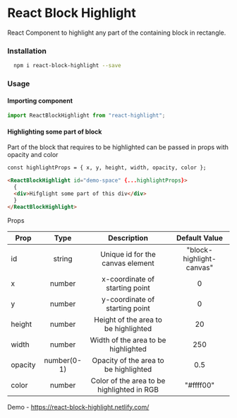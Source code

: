 # React Block Highlight

React Component to highlight any part of the containing block in rectangle.

### Installation

```bash
  npm i react-block-highlight --save
```

### Usage

#### Importing component

```js
import ReactBlockHighlight from "react-highlight";
```

#### Highlighting some part of block

Part of the block that requires to be highlighted can be passed in props with opacity and color

```html
const highlightProps = { x, y, height, width, opacity, color };

<ReactBlockHighlight id="demo-space" {...highlightProps}>
  {
  <div>Hifglight some part of this div</div>
  }
</ReactBlockHighlight>
```

Props

| Prop    |    Type     |                Description                 |      Default Value       |
| ------- | :---------: | :----------------------------------------: | :----------------------: |
| id      |   string    |      Unique id for the canvas element      | "block-highlight-canvas" |
| x       |   number    |       x-coordinate of starting point       |            0             |
| y       |   number    |       y-coordinate of starting point       |            0             |
| height  |   number    |    Height of the area to be highlighted    |            20            |
| width   |   number    |    Width of the area to be highlighted     |           250            |
| opacity | number(0-1) |   Opacity of the area to be highlighted    |           0.5            |
| color   |   number    | Color of the area to be highlighted in RGB |        "#ffff00"         |

Demo - https://react-block-highlight.netlify.com/
